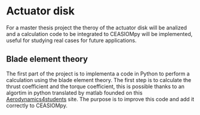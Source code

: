 Actuator disk
============
For a master thesis project the theroy of the actuator disk will be analized and a calculation code to be integrated to CEASIOMpy will be implemented, useful for studying real cases for future applications.

Blade element theory 
--------------------

The first part of the project is to implementa a code in Python to perform a calculation using the blade element theory.
The first step is to calculate the thrust coefficient and the torque coefficient, this is possible thanks to an algortim in python translated by matlab founded on this [Aerodynamics4students](http://www.aerodynamics4students.com/propulsion/blade-element-propeller-theory.php) site.
The purpose is to improve this code and add it correctly to CEASIOMpy.
